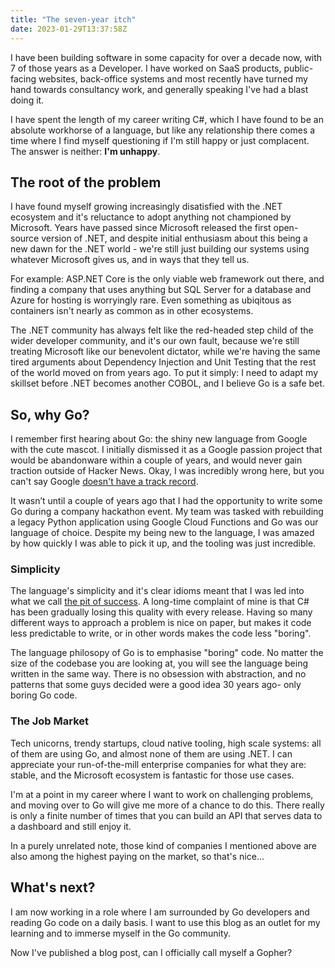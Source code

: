 ```yaml
---
title: "The seven-year itch"
date: 2023-01-29T13:37:58Z
---
```


I have been building software in some capacity for over a decade now, with 7 of those years as a Developer. I have worked on SaaS products, public-facing websites, back-office systems and most recently have turned my hand towards consultancy work, and generally speaking I've had a blast doing it. 

I have spent the length of my career writing C#, which I have found to be an absolute workhorse of a language, but like any relationship there comes a time where I find myself questioning if I'm still happy or just complacent. The answer is neither: **I'm unhappy**.

## The root of the problem

I have found myself growing increasingly disatisfied with the .NET ecosystem and it's reluctance to adopt anything not championed by Microsoft. Years have passed since Microsoft released the first open-source version of .NET, and despite initial enthusiasm about this being a new dawn for the .NET world - we're still just building our systems using whatever Microsoft gives us, and in ways that they tell us. 

For example: ASP.NET Core is the only viable web framework out there, and finding a company that uses anything but SQL Server for a database and Azure for hosting is worryingly rare. Even something as ubiqitous as containers isn't nearly as common as in other ecosystems. 

The .NET community has always felt like the red-headed step child of the wider developer community, and it's our own fault, because we're still treating Microsoft like our benevolent dictator, while we're having the same tired arguments about Dependency Injection and Unit Testing that the rest of the world moved on from years ago. To put it simply: I need to adapt my skillset before .NET becomes another COBOL, and I believe Go is a safe bet.

## So, why Go?

I remember first hearing about Go: the shiny new language from Google with the cute mascot. I initially dismissed it as a Google passion project that would be abandonware within a couple of years, and would never gain traction outside of Hacker News. Okay, I was incredibly wrong here, but you can't say Google [doesn't have a track record](https://killedbygoogle.com/).

It wasn’t until a couple of years ago that I had the opportunity to write some Go during a company hackathon event. My team was tasked with rebuilding a legacy Python application using Google Cloud Functions and Go was our language of choice. Despite my being new to the language, I was amazed by how quickly I was able to pick it up, and the tooling was just incredible. 

### Simplicity

The language's simplicity and it's clear idioms meant that I was led into what we call [the pit of success](https://blog.codinghorror.com/falling-into-the-pit-of-success/). A long-time complaint of mine is that C# has been gradually losing this quality with every release. Having so many different ways to approach a problem is nice on paper, but makes it code less predictable to write, or in other words makes the code less "boring". 

The language philosopy of Go is to emphasise "boring" code. No matter the size of the codebase you are looking at, you will see the language being written in the same way. There is no obsession with abstraction, and no patterns that some guys decided were a good idea 30 years ago- only boring Go code.

### The Job Market

Tech unicorns, trendy startups, cloud native tooling, high scale systems: all of them are using Go, and almost none of them are using .NET. I can appreciate your run-of-the-mill enterprise companies for what they are: stable, and the Microsoft ecosystem is fantastic for those use cases. 

I'm at a point in my career where I want to work on challenging problems, and moving over to Go will give me more of a chance to do this. There really is only a finite number of times that you can build an API that serves data to a dashboard and still enjoy it.

In a purely unrelated note, those kind of companies I mentioned above are also among the highest paying on the market, so that's nice...

## What's next?

I am now working in a role where I am surrounded by Go developers and reading Go code on a daily basis. I want to use this blog as an outlet for my learning and to immerse myself in the Go community. 

Now I've published a blog post, can I officially call myself a Gopher?
